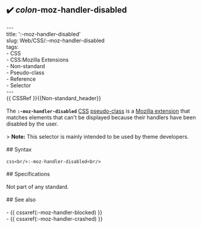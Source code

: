 ## ✔️ _colon_-moz-handler-disabled 
 ---<br/>title: ':-moz-handler-disabled'<br/>slug: Web/CSS/:-moz-handler-disabled<br/>tags:<br/>  - CSS<br/>  - CSS:Mozilla Extensions<br/>  - Non-standard<br/>  - Pseudo-class<br/>  - Reference<br/>  - Selector<br/>---<br/>{{ CSSRef }}{{Non-standard_header}}<br/><br/>The **`:-moz-handler-disabled`** [CSS](/en-US/docs/Web/CSS) [pseudo-class](/en-US/docs/Web/CSS/Pseudo-classes) is a [Mozilla extension](/en-US/docs/Web/CSS/Mozilla_Extensions) that matches elements that can't be displayed because their handlers have been disabled by the user.<br/><br/>> **Note:** This selector is mainly intended to be used by theme developers.<br/><br/>## Syntax<br/><br/>```css<br/>:-moz-handler-disabled<br/>```<br/><br/>## Specifications<br/><br/>Not part of any standard.<br/><br/>## See also<br/><br/>- {{ cssxref(:-moz-handler-blocked) }}<br/>- {{ cssxref(:-moz-handler-crashed) }}<br/>